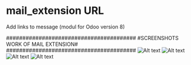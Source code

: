 # mail_extension URL
Add links to message (modul for Odoo version 8)

########################################
#SCREENSHOTS WORK OF MAIL EXTENSION#
########################################
![Alt text](https://github.com/shurshilov/mail_extension/blob/master/mail_url/screenshots/3.png "Optional title")
![Alt text](https://github.com/shurshilov/mail_extension/blob/master/mail_url/screenshots/4.png "Optional title")
![Alt text](https://github.com/shurshilov/mail_extension/blob/master/mail_url/screenshots/1.png "Optional title")
![Alt text](https://github.com/shurshilov/mail_extension/blob/master/mail_url/screenshots/2.png "Optional title")


